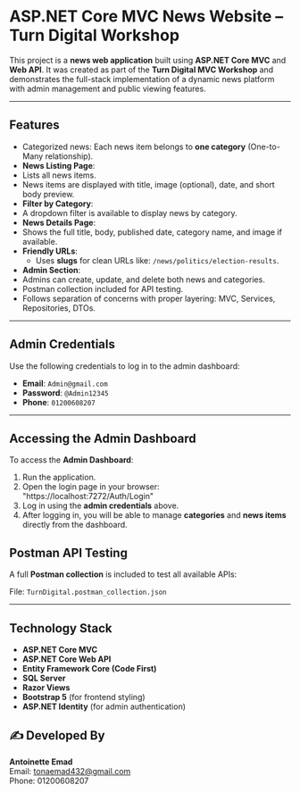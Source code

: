 #  ASP.NET Core MVC News Website – Turn Digital Workshop

This project is a **news web application** built using **ASP.NET Core MVC** and **Web API**. It was created as part of the **Turn Digital MVC Workshop** and demonstrates the full-stack implementation of a dynamic news platform with admin management and public viewing features.

---

##  Features

-  Categorized news: Each news item belongs to **one category** (One-to-Many relationship).
-  **News Listing Page**:
  - Lists all news items.
  - News items are displayed with title, image (optional), date, and short body preview.
-  **Filter by Category**:
  - A dropdown filter is available to display news by category.
-  **News Details Page**:
  - Shows the full title, body, published date, category name, and image if available.
- **Friendly URLs**:
  - Uses **slugs** for clean URLs like: `/news/politics/election-results`.
-  **Admin Section**:
  - Admins can create, update, and delete both news and categories.
-  Postman collection included for API testing.
-  Follows separation of concerns with proper layering: MVC, Services, Repositories, DTOs.

---

## Admin Credentials

Use the following credentials to log in to the admin dashboard:

- **Email**: `Admin@gmail.com`  
- **Password**: `@Admin12345`  
- **Phone**: `01200608207`

---

## Accessing the Admin Dashboard

To access the **Admin Dashboard**:

1. Run the application.
2. Open the login page in your browser: "https://localhost:7272/Auth/Login"
3. Log in using the **admin credentials** above.
4. After logging in, you will be able to manage **categories** and **news items** directly from the dashboard.

##  Postman API Testing

A full **Postman collection** is included to test all available APIs:

 File: `TurnDigital.postman_collection.json`

---

## Technology Stack

- **ASP.NET Core MVC**
- **ASP.NET Core Web API**
- **Entity Framework Core (Code First)**
- **SQL Server**
- **Razor Views**
- **Bootstrap 5** (for frontend styling)
- **ASP.NET Identity** (for admin authentication)


## ✍️ Developed By

**Antoinette Emad**  
 Email: [tonaemad432@gmail.com](mailto:tonaemad432@gmail.com)  
 Phone: 01200608207
